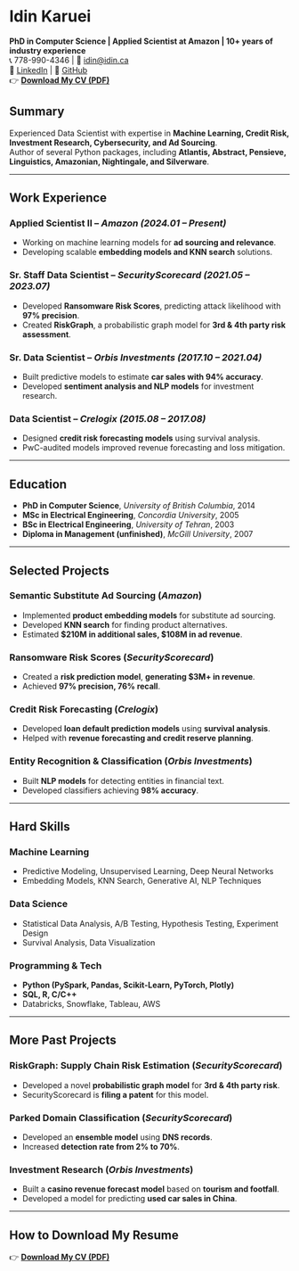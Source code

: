 # Idin Karuei  
**PhD in Computer Science | Applied Scientist at Amazon | 10+ years of industry experience**  
📞 778-990-4346 | 📧 [idin@idin.ca](mailto:idin@idin.ca)  
🔗 [LinkedIn](https://linkedin.com/in/idin) | 🐙 [GitHub](https://github.com/idin)  
👉 **[Download My CV (PDF)](idin.pdf)**  

## **Summary**
Experienced Data Scientist with expertise in **Machine Learning, Credit Risk, Investment Research, Cybersecurity, and Ad Sourcing**.  
Author of several Python packages, including **Atlantis, Abstract, Pensieve, Linguistics, Amazonian, Nightingale, and Silverware**.  

---

## **Work Experience**
### **Applied Scientist II** – *Amazon* *(2024.01 – Present)*
- Working on machine learning models for **ad sourcing and relevance**.
- Developing scalable **embedding models and KNN search** solutions.

### **Sr. Staff Data Scientist** – *SecurityScorecard* *(2021.05 – 2023.07)*
- Developed **Ransomware Risk Scores**, predicting attack likelihood with **97% precision**.
- Created **RiskGraph**, a probabilistic graph model for **3rd & 4th party risk assessment**.

### **Sr. Data Scientist** – *Orbis Investments* *(2017.10 – 2021.04)*
- Built predictive models to estimate **car sales with 94% accuracy**.
- Developed **sentiment analysis and NLP models** for investment research.

### **Data Scientist** – *Crelogix* *(2015.08 – 2017.08)*
- Designed **credit risk forecasting models** using survival analysis.
- PwC-audited models improved revenue forecasting and loss mitigation.

---

## **Education**
- **PhD in Computer Science**, *University of British Columbia*, 2014  
- **MSc in Electrical Engineering**, *Concordia University*, 2005  
- **BSc in Electrical Engineering**, *University of Tehran*, 2003  
- **Diploma in Management (unfinished)**, *McGill University*, 2007  

---

## **Selected Projects**
### **Semantic Substitute Ad Sourcing** (*Amazon*)
- Implemented **product embedding models** for substitute ad sourcing.
- Developed **KNN search** for finding product alternatives.
- Estimated **$210M in additional sales, $108M in ad revenue**.

### **Ransomware Risk Scores** (*SecurityScorecard*)
- Created a **risk prediction model**, **generating $3M+ in revenue**.
- Achieved **97% precision, 76% recall**.

### **Credit Risk Forecasting** (*Crelogix*)
- Developed **loan default prediction models** using **survival analysis**.
- Helped with **revenue forecasting and credit reserve planning**.

### **Entity Recognition & Classification** (*Orbis Investments*)
- Built **NLP models** for detecting entities in financial text.
- Developed classifiers achieving **98% accuracy**.

---

## **Hard Skills**
### **Machine Learning**
- Predictive Modeling, Unsupervised Learning, Deep Neural Networks
- Embedding Models, KNN Search, Generative AI, NLP Techniques

### **Data Science**
- Statistical Data Analysis, A/B Testing, Hypothesis Testing, Experiment Design
- Survival Analysis, Data Visualization

### **Programming & Tech**
- **Python (PySpark, Pandas, Scikit-Learn, PyTorch, Plotly)**
- **SQL, R, C/C++**
- Databricks, Snowflake, Tableau, AWS

---

## **More Past Projects**
### **RiskGraph: Supply Chain Risk Estimation** (*SecurityScorecard*)
- Developed a novel **probabilistic graph model** for **3rd & 4th party risk**.
- SecurityScorecard is **filing a patent** for this model.

### **Parked Domain Classification** (*SecurityScorecard*)
- Developed an **ensemble model** using **DNS records**.
- Increased **detection rate from 2% to 70%**.

### **Investment Research** (*Orbis Investments*)
- Built a **casino revenue forecast model** based on **tourism and footfall**.
- Developed a model for predicting **used car sales in China**.

---

## **How to Download My Resume**
👉 **[Download My CV (PDF)](idin.pdf)**  
